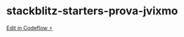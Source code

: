 # stackblitz-starters-prova-jvixmo

[Edit in Codeflow ⚡️](https://stackblitz.com/~/github.com/andrea9llo/stackblitz-starters-prova-jvixmo)